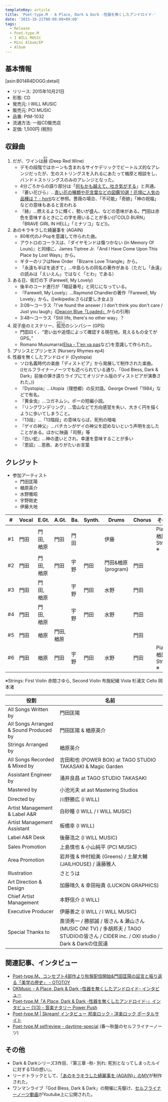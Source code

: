 ```yaml
---
templateKey: article
title: 'Poet-type.M - A Place, Dark & Dark -性器を無くしたアンドロイド-'
date: '2015-10-21T00:00:00+09:00'
tags:
  - Release
  - Poet-type.M
  - I WILL MUSIC
  - Mini Album/EP
  - Album
---
```

## 基本情報

[asin:B014R4DOGG:detail]

* リリース: 2015年10月21日
* 形態: CD
* 発売元: I WILL MUSIC
* 販売元: PCI MUSIC
* 品番: PtM-1032
* 流通方法: 一般CD販売店
* 定価: 1,500円 (税別)

## 収録曲

1. だが、ワインは<ruby>赫<rp>(</rp><rt>あか</rt><rp>)</rp></ruby> (Deep Red Wine)
   * デモの段階ではホーンも含まれるサイケデリックでビートルズ的なアレンジだったが、生のストリングスを入れるにあたって楢原と相談をし、バンド＋ストリングスのみのアレンジとなった。
   * 4分ごろからの語り部分は「[何もかも越えて、吐き気がする](http://monden-info.hatenablog.com/entry/2013/10/02/000002)」と共通。
   * 『蒼い花びら』…[青い花の種類や花言葉などの図鑑10選！花壇に人気の品種は？ - horti](https://horti.jp/21803)など参照。薔薇の場合、「不可能」「奇跡」「神の祝福」などの意味もあると言われる
   * 『赫』…燃えるように輝く、勢いが盛ん、などの意味がある。門田は赤色を意味するときにこの字を用いることが多い((「COLD BURN」「BRAVE GIRL IN HELL」「ミナソコ」など))。
1. あのキラキラした綺麗事を (AGAIN)
   * 80年代のJ-Popを意識して作られた曲。
   * アウトロのコーラスは、『ダイヤモンドは傷つかない (In Memory Of Louis)』と同様に、James Tiptree Jr.「And I Have Come Upon This Place by Lost Ways」から。
   * ギターのリフはNew Order 「Bizarre Love Triangle」から。
   * 「永遠も半ばを過ぎて」…中島らもの同名の著作がある（ただし「永遠」の読みは「えいえん」ではなく「とわ」である）
1. ある日、街灯の下 (Farewell, My Lovely)
   * 後半のコード進行が「暗証番号」と同じになっている。
   * 『Farewell, My Lovely』…Raymond Chandlerの著作「Farewell, My Lovely」から。([wikipedia:さらば愛しき女よ])
   * 3:08～コーラス「I've found the answer / I don't think you don't care / Just you laugh」([Deacon Blue「Loaded」](https://www.youtube.com/watch?v=NsjDnLII1Go)からの引用)
   * 3:48～コーラス「Still life, there's no other way」？
1. 双子座のミステリー、<ruby>孤児<rp>(</rp><rt>みなしご</rt><rp>)</rp></ruby>のシンパシー (GPS)
   * 門田曰く、<q cite="http://eggman.jp/daytime/special/2016/02/interview_36/">思い出や追憶によって確認する現在地。見えるもの全てがGPS。</q>
   * Romano Musumarra([Elsa - T'en va pas](https://www.youtube.com/results?search_query=Elsa+T%27en+va+pas)など)を意識して作られた。
1. プリンスとプリンセス (Nursery Rhymes ep4)
1. 性器を無くしたアンドロイド (Dystopia)
   * ソロ名義時代の楽曲「ディストピア」から発展して制作された楽曲。((セルフライナーノーツでも述べられている通り、「God Bless, Dark & Dark」前後の弾き語りライブにてオリジナル版のディストピアが演奏された。))
   * 『Dystopia』…Utopia（理想郷）の反対語。George Orwell「1984」などで有名。
   * 『黄金虫』…コガネムシ。ポーの短編小説。
   * 『リングワンデリング』…雪山などで方向感覚を失い、大きく円を描くように歩いてしまうこと。
   * 『13段』…「13階段」の意味ならば、死刑の暗喩
   * 『ゲイの神父』…バチカンがゲイの神父を認めないという声明を出したことがある。ほかに映画「司祭」等
   * 『白い蛇』…神の遣いとされ、幸運を意味することが多い
   * 『恩詔』…恩赦、ありがたいお言葉

## クレジット

* 参加アーティスト
   * 門田匡陽
   * 楢原英介
   * 水野雅昭
   * 宇野剛史
   * 伊藤大地

\#  |Vocal | E.Gt.      |A.Gt. |  Ba. |Synth.|Drums |Chorus| その他
-|-|-|-|-|-|-|-|-
\#1 | 門田 | 門田, 楢原 | 門田 | 門田 |      | 伊藤 |      | Piano 楢原, Strings ※
\#2 | 門田 | 門田, 楢原 | 門田 | 宇野 | 門田 | 門田&楢原(program) | 門田 |
\#3 | 門田 | 門田, 楢原 | 　　 | 宇野 | 門田 | 水野 | 門田 | 
\#4 | 門田 | 門田, 楢原 |      | 宇野 | 門田 | 水野 | 門田 |
\#5 | 門田 | 楢原 | 門田, 楢原 |      |      |      | 門田 |
\#6 | 門田 | 楢原       | 門田 | 宇野 | 門田 | 水野 | 門田 | Piano 楢原, Strings ※

※Strings: First Violin 赤間さゆら, Second Violin 布施紀緒 Viola 杉浦文 Cello 岡本渚

役割 | 名前
-|-
All Songs Written by | 門田匡陽
All Songs Arranged & Sound Produced by | 門田匡陽 & 楢原英介
Strings Arranged by | 楢原英介
All Songs Recorded & Mixed by | 吉田和也 (POWER BOX) at TAGO STUDIO TAKASAKI & Magic Garden
Assistant Engineer by | 涌井良昌 at TAGO STUDIO TAKASAKI
Mastered by | 小池光夫 at ast Mastering Studios
Directed by | 川野勝広 (I WILL)
Artist Management & Label A&R | 白砂瞳 (I WILL / I WILL MUSIC)
Artist Management Assistant | 板橋幸 (I WILL)
Label A&R Desk | 後藤浩之 (I WILL MUSIC)
Sales Promotion | 上島慎也 & 小山純平 (PCI MUSIC)
Area Promotion | 岩井強 & 仲村絵美 (Greens) / 土屋大輔 (JAILHOUSE) / 遠藤雅人
Illustration | さとうは
Art Direction & Design | 加藤晴久 & 幸田裕貴 (LUCKON GRAPHICS)
Chief Artist Management | 本野信介 (I WILL)
Executive Producer | 伊藤善之 (I WILL / I WILL MUSIC)
Special Thanks to | 斎須秀一 / 勝部誠 / 坂さん & 瀬山さん (MUSIC ON! TV) / 多胡邦夫 / TAGO STUDIOの皆さん / CIDER inc. / OXI studio / Dark & Darkの住民達

## 関連記事、インタビュー

* [Poet-type.M、コンセプト4部作より秋盤配信開始&門田匡陽の証言と振り返る「美学の歴史」 - OTOTOY](http://ototoy.jp/feature/20151021)
* [OKMusic - A Place, Dark & Dark –性器を無くしたアンドロイド- インタビュー](http://okmusic.jp/#!/ups/interviews/2482)
* [Poet-type.M「A Place, Dark & Dark -性器を無くしたアンドロイド-」インタビュー (1/3) - 音楽ナタリー Power Push](http://natalie.mu/music/pp/poettypem03)
* [Poet-type.M | Skream! インタビュー 邦楽ロック・洋楽ロック ポータルサイト](http://skream.jp/interview/2015/10/poet-typem.php)
* [Poet-type.M selfreview - daytime-special](http://eggman.jp/daytime/special/2016/02/interview_36/) (春～秋盤のセルフライナーノーツ)

## その他

* Dark & Darkシリーズ3作目、『第三章 -秋- 別れ: 死別となってしまったルイに対する13の想い』。
* リードトラックとして、[「あのキラキラした綺麗事を (AGAIN)」のMV](https://www.youtube.com/watch?v=D1a_WFSx704)が制作された。
* ワンマンライブ「God Bless, Dark & Dark」の開催に先駆け、[セルフライナーノーツ動画](https://www.youtube.com/watch?v=YSGgi3hXovs)がYoutube上に公開された。
